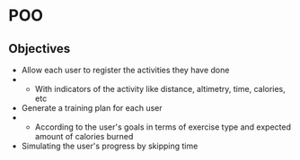 # POO

## Objectives

- Allow each user to register the activities they have done
- - With indicators of the activity like distance, altimetry, time, calories, etc
- Generate a training plan for each user
- - According to the user's goals in terms of exercise type and expected amount of calories burned
- Simulating the user's progress by skipping time
